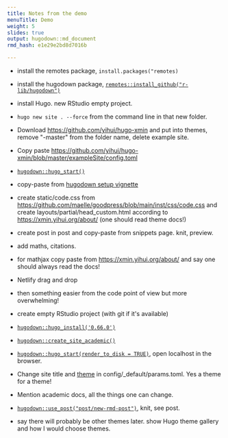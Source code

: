 ```yaml
---
title: Notes from the demo
menuTitle: Demo
weight: 5
slides: true
output: hugodown::md_document
rmd_hash: e1e29e2bd8d7016b

---
```


-   install the remotes package, `install.packages("remotes)`

-   install the hugodown package, [`remotes::install_github("r-lib/hugodown")`](https://remotes.r-lib.org/reference/install_github.html)

-   install Hugo. new RStudio empty project.

-   `hugo new site . --force` from the command line in that new folder.

-   Download <a href="https://github.com/yihui/hugo-xmin" class="uri">https://github.com/yihui/hugo-xmin</a> and put into themes, remove "-master" from the folder name, delete example site.

-   Copy paste <a href="https://github.com/yihui/hugo-xmin/blob/master/exampleSite/config.toml" class="uri">https://github.com/yihui/hugo-xmin/blob/master/exampleSite/config.toml</a>

-   [`hugodown::hugo_start()`](https://rdrr.io/pkg/hugodown/man/hugo_start.html)

-   copy-paste from [hugodown setup vignette](https://hugodown.r-lib.org/articles/config.html)

-   create static/code.css from <a href="https://github.com/maelle/goodpress/blob/main/inst/css/code.css" class="uri">https://github.com/maelle/goodpress/blob/main/inst/css/code.css</a> and create layouts/partial/head\_custom.html according to <a href="https://xmin.yihui.org/about/" class="uri">https://xmin.yihui.org/about/</a> (one should read theme docs!)

-   create post in post and copy-paste from snippets page. knit, preview.

-   add maths, citations.

-   for mathjax copy paste from <a href="https://xmin.yihui.org/about/" class="uri">https://xmin.yihui.org/about/</a> and say one should always read the docs!

-   Netlify drag and drop

-   then something easier from the code point of view but more overwhelming!

-   create empty RStudio project (with git if it's available)

-   [`hugodown::hugo_install('0.66.0')`](https://rdrr.io/pkg/hugodown/man/hugo_install.html)

-   [`hugodown::create_site_academic()`](https://rdrr.io/pkg/hugodown/man/create_site_academic.html)

-   [`hugodown::hugo_start(render_to_disk = TRUE)`](https://rdrr.io/pkg/hugodown/man/hugo_start.html), open localhost in the browser.

-   Change site title and [theme](https://sourcethemes.com/academic/themes/) in config/\_default/params.toml. Yes a theme for a theme!

-   Mention academic docs, all the things one can change.

-   [`hugodown::use_post("post/new-rmd-post")`](https://rdrr.io/pkg/hugodown/man/use_post.html), knit, see post.

-   say there will probably be other themes later. show Hugo theme gallery and how I would choose themes.

